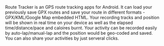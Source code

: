 Route Tracker is an GPS route tracking apps for Android. It can load your previously save GPX routes and save your route in different formats - GPX/KML/Google Map embedded HTML. Your recording tracks and position will be shown in real time on your device as well as the elapsed time/distance/pace and caloires burnt.
Your activity can be recorded easily by auto-lap/manual-lap and the position would be geo-coded and saved.
You can also share your activities by just serveral clicks.